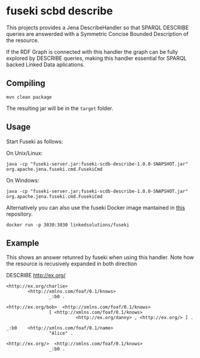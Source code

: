 # fuseki scbd describe

This projects provides a Jena DescribeHandler so that SPARQL DESCRIBE queries are answerded with a Symmetric Concise Bounded Description of the resource.

If the RDF Graph is connected with this handler the graph can be fully explored by DESCRIBE queries, making this handler essential for SPARQL backed Linked Data aplications.

## Compiling

    mvn clean package
    
The resulting jar will be in the `target` folder.

## Usage

Start Fuseki as follows:

On Unix/Linux:

    java -cp "fuseki-server.jar:fuseki-scdb-describe-1.0.0-SNAPSHOT.jar" org.apache.jena.fuseki.cmd.FusekiCmd

On Windows:

    java -cp "fuseki-server.jar;fuseki-scdb-describe-1.0.0-SNAPSHOT.jar" org.apache.jena.fuseki.cmd.FusekiCmd
    
Alternatively you can also use the fuseki Docker image mantained in [this](https://github.com/linked-solutions/jena-docker/tree/master/jena-fuseki) repository.

    docker run -p 3030:3030 linkedsolutions/fuseki

## Example

This shows an answer retunred by fuseki when using this handler. Note how the resource is recusively expanded in both direction

DESCRIBE <http://ex.org/>
```
<http://ex.org/charlie>
        <http://xmlns.com/foaf/0.1/knows>
                _:b0 .

<http://ex.org/bob>  <http://xmlns.com/foaf/0.1/knows>
                [ <http://xmlns.com/foaf/0.1/knows>
                          <http://ex.org/danny> , <http://ex.org/> ] .

_:b0    <http://xmlns.com/foaf/0.1/name>
                "Alice" .

<http://ex.org/>  <http://xmlns.com/foaf/0.1/knows>
                _:b0 .
```
